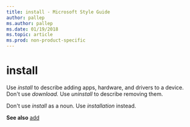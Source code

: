 ```yaml
---
title: install - Microsoft Style Guide
author: pallep
ms.author: pallep
ms.date: 01/19/2018
ms.topic: article
ms.prod: non-product-specific
---
```


# install

Use *install* to describe adding apps, hardware, and drivers to a device. Don't use *download.* Use *uninstall* to describe removing them. 

Don't use *install* as a noun. Use *installation* instead.

**See also** [add](/style-guide/a-z-word-list-term-collections/a/add)

